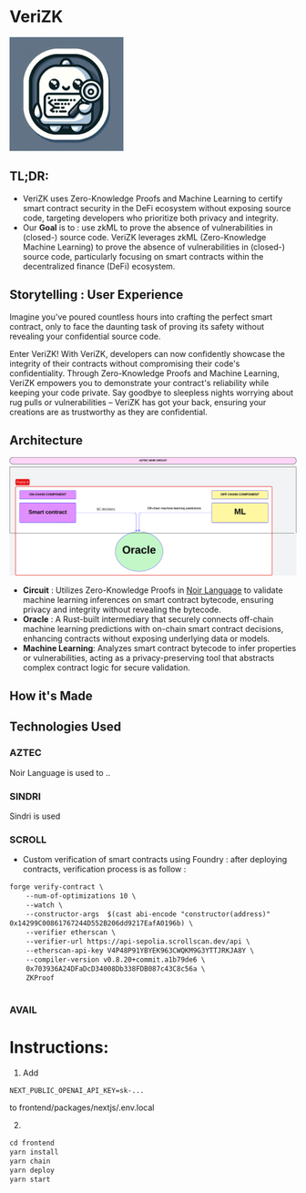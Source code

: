 # VeriZK


<img src="./docs/LOGO.png" alt="Logo" width="200" />


## TL;DR: 

- VeriZK uses Zero-Knowledge Proofs and Machine Learning to certify smart contract security in the DeFi ecosystem without exposing source code, targeting developers who prioritize both privacy and integrity.
- Our **Goal** is to : use zkML to prove the absence of vulnerabilities in (closed-) source code. VeriZK leverages zkML (Zero-Knowledge Machine Learning) to prove the absence of vulnerabilities in (closed-) source code, particularly focusing on smart contracts within the decentralized finance (DeFi) ecosystem.

## Storytelling : User Experience 

Imagine you've poured countless hours into crafting the perfect smart contract, only to face the daunting task of proving its safety without revealing your confidential source code.

Enter VeriZK! With VeriZK, developers can now confidently showcase the integrity of their contracts without compromising their code's confidentiality. Through Zero-Knowledge Proofs and Machine Learning, VeriZK empowers you to demonstrate your contract's reliability while keeping your code private. Say goodbye to sleepless nights worrying about rug pulls or vulnerabilities – VeriZK has got your back, ensuring your creations are as trustworthy as they are confidential.

## Architecture 

<img src="./docs/Diagram.png" alt="Logo" width="700" />


- **Circuit** : Utilizes Zero-Knowledge Proofs in [Noir Language](https://noir-lang.org/docs/getting_started/installation/) to validate machine learning inferences on smart contract bytecode, ensuring privacy and integrity without revealing the bytecode.
- **Oracle** : A Rust-built intermediary that securely connects off-chain machine learning predictions with on-chain smart contract decisions, enhancing contracts without exposing underlying data or models.
- **Machine Learning**: Analyzes smart contract bytecode to infer properties or vulnerabilities, acting as a privacy-preserving tool that abstracts complex contract logic for secure validation.

## How it's Made



## Technologies Used

### AZTEC 

Noir Language is used to .. 

### SINDRI 

Sindri is used 

### SCROLL 

- Custom verification of smart contracts using Foundry : after deploying contracts, verification process is as follow :
```
forge verify-contract \
    --num-of-optimizations 10 \
    --watch \
    --constructor-args  $(cast abi-encode "constructor(address)" 0x14299C00861767244D552B206dd9217EafA0196b) \
    --verifier etherscan \
    --verifier-url https://api-sepolia.scrollscan.dev/api \
    --etherscan-api-key V4P48P91YBYEK963CWQKM9G3YTTJRKJA8Y \
    --compiler-version v0.8.20+commit.a1b79de6 \
    0x703936A24DFaDcD34008Db338FDB087c43C8c56a \
    ZKProof 
    
``` 


### AVAIL 



# Instructions:

1. Add 
```
NEXT_PUBLIC_OPENAI_API_KEY=sk-...
```

to frontend/packages/nextjs/.env.local

2. 

```
cd frontend
yarn install
yarn chain
yarn deploy
yarn start
```
